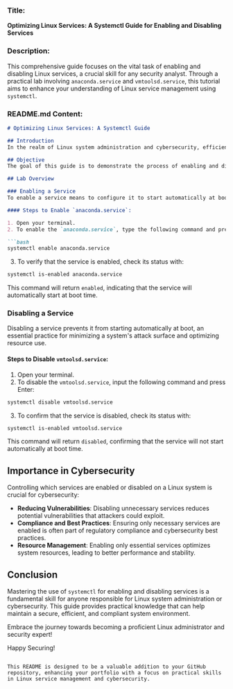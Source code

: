 ### Title:
**Optimizing Linux Services: A Systemctl Guide for Enabling and Disabling Services**

### Description:
This comprehensive guide focuses on the vital task of enabling and disabling Linux services, a crucial skill for any security analyst. Through a practical lab involving `anaconda.service` and `vmtoolsd.service`, this tutorial aims to enhance your understanding of Linux service management using `systemctl`.

### README.md Content:

```markdown
# Optimizing Linux Services: A Systemctl Guide

## Introduction
In the realm of Linux system administration and cybersecurity, efficiently managing system services is key to ensuring operational security and performance. This guide provides a step-by-step tutorial on enabling and disabling services on a Linux server, utilizing `systemctl`, a pivotal tool for service management.

## Objective
The goal of this guide is to demonstrate the process of enabling and disabling services in Linux, using `anaconda.service` and `vmtoolsd.service` as examples. This knowledge is essential for security analysts and Linux administrators who aim to optimize their systems for both performance and security.

## Lab Overview

### Enabling a Service
To enable a service means to configure it to start automatically at boot time. This lab focuses on enabling `anaconda.service`, a vital step in ensuring that necessary services are always running.

#### Steps to Enable `anaconda.service`:

1. Open your terminal.
2. To enable the `anaconda.service`, type the following command and press Enter:

```bash
systemctl enable anaconda.service
```

3. To verify that the service is enabled, check its status with:

```bash
systemctl is-enabled anaconda.service
```

This command will return `enabled`, indicating that the service will automatically start at boot time.

### Disabling a Service
Disabling a service prevents it from starting automatically at boot, an essential practice for minimizing a system's attack surface and optimizing resource use.

#### Steps to Disable `vmtoolsd.service`:

1. Open your terminal.
2. To disable the `vmtoolsd.service`, input the following command and press Enter:

```bash
systemctl disable vmtoolsd.service
```

3. To confirm that the service is disabled, check its status with:

```bash
systemctl is-enabled vmtoolsd.service
```

This command will return `disabled`, confirming that the service will not start automatically at boot time.

## Importance in Cybersecurity

Controlling which services are enabled or disabled on a Linux system is crucial for cybersecurity:

- **Reducing Vulnerabilities**: Disabling unnecessary services reduces potential vulnerabilities that attackers could exploit.
- **Compliance and Best Practices**: Ensuring only necessary services are enabled is often part of regulatory compliance and cybersecurity best practices.
- **Resource Management**: Enabling only essential services optimizes system resources, leading to better performance and stability.

## Conclusion

Mastering the use of `systemctl` for enabling and disabling services is a fundamental skill for anyone responsible for Linux system administration or cybersecurity. This guide provides practical knowledge that can help maintain a secure, efficient, and compliant system environment.

Embrace the journey towards becoming a proficient Linux administrator and security expert!

Happy Securing!
```

This README is designed to be a valuable addition to your GitHub repository, enhancing your portfolio with a focus on practical skills in Linux service management and cybersecurity.
